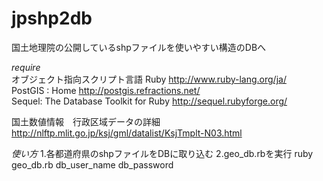 jpshp2db
========

国土地理院の公開しているshpファイルを使いやすい構造のDBへ

*require*  
オブジェクト指向スクリプト言語 Ruby <http://www.ruby-lang.org/ja/>  
PostGIS : Home <http://postgis.refractions.net/>  
Sequel: The Database Toolkit for Ruby <http://sequel.rubyforge.org/>  

国土数値情報　行政区域データの詳細    
<http://nlftp.mlit.go.jp/ksj/gml/datalist/KsjTmplt-N03.html>  

*使い方*
1.各都道府県のshpファイルをDBに取り込む
2.geo_db.rbを実行
    ruby geo_db.rb db_user_name db_password